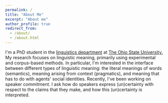 ```yaml
---
permalink: /
title: "About Me"
excerpt: "About me"
author_profile: true
redirect_from: 
  - /about/
  - /about.html
---
```


I'm a PhD student in the <a href="https://linguistics.osu.edu"> linguistics department</a> at <a href="https://www.osu.edu/">The Ohio State University.</a>  My research focuses on linguistic meaning, primarily using experimental and corpus-based methods.  In particular, I'm interested in the interface between different types of linguistic meaning: the literal meanings of words (semantics), meaning arising from context (pragmatics), and meaning that has to do with agents' social identities. Recently, I've been working on speaker commitment. I ask how do speakers express (un)certainty with respect to the claims that they make, and how this (un)certainty is interpreted.

